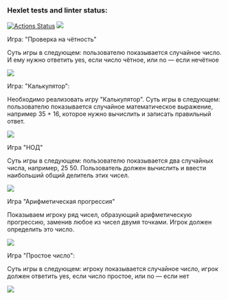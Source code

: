 ### Hexlet tests and linter status:
[![Actions Status](https://github.com/Traizee/frontend-project-44/actions/workflows/hexlet-check.yml/badge.svg)](https://github.com/Traizee/frontend-project-44/actions)
<a href="https://codeclimate.com/github/Traizee/frontend-project-44/maintainability"><img src="https://api.codeclimate.com/v1/badges/0b98f8f56a278c8594de/maintainability" /></a>

Игра: "Проверка на чётность"

Суть игры в следующем: пользователю показывается случайное число. И ему нужно ответить yes, если число чётное, или no — если нечётное

<a href="https://asciinema.org/a/PGc6ItiB9DEq6FPkBbI1KldLG" target="_blank"><img src="https://asciinema.org/a/PGc6ItiB9DEq6FPkBbI1KldLG.svg" /></a>



Игра: "Калькулятор":

Необходимо реализовать игру "Калькулятор". Суть игры в следующем: пользователю показывается случайное математическое выражение, например 35 + 16, которое нужно вычислить и записать правильный ответ.

<a href="https://asciinema.org/a/VxLTJ0doBlW3uoZ4UsSRP7KB1" target="_blank"><img src="https://asciinema.org/a/VxLTJ0doBlW3uoZ4UsSRP7KB1.svg" /></a>



Игра "НОД"

 Суть игры в следующем: пользователю показывается два случайных числа, например, 25 50. Пользователь должен вычислить и ввести наибольший общий делитель этих чисел.

 <a href="https://asciinema.org/a/hvtAU1veShOKtvMbM3gJlI2vX" target="_blank"><img src="https://asciinema.org/a/hvtAU1veShOKtvMbM3gJlI2vX.svg" /></a>



Игра "Арифметическая прогрессия"

Показываем игроку ряд чисел, образующий арифметическую прогрессию, заменив любое из чисел двумя точками. Игрок должен определить это число.

<a href="https://asciinema.org/a/0B70npxJwn4cPVR7RarcNbsbH" target="_blank"><img src="https://asciinema.org/a/0B70npxJwn4cPVR7RarcNbsbH.svg" /></a>



Игра "Простое число":

Суть игры в следующем: игроку показывается случайное число, игрок должен ответить yes, если число простое, или no — если нет

<a href="https://asciinema.org/a/0yDOj9M11A9b7Vp6pQIrUUzvM" target="_blank"><img src="https://asciinema.org/a/0yDOj9M11A9b7Vp6pQIrUUzvM.svg" /></a>